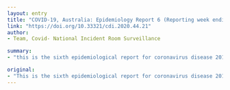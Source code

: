 ```yaml
---
layout: entry
title: "COVID-19, Australia: Epidemiology Report 6 (Reporting week ending 19:00 AEDT 7 March 2020)"
link: "https://doi.org/10.33321/cdi.2020.44.21"
author:
- Team, Covid- National Incident Room Surveillance

summary:
- "this is the sixth epidemiological report for coronavirus disease 2019 (COVID-19), reported in Australia as at 19:00 Australian Eastern Daylight Time [AEDT] 7 March 2020. It includes data on COVID19 cases diagnosed in Australia, the international situation and a review of current evidence. This is the sixth report for the coron a virus disease report. The report includes data from the outbreaks in Australia and the International situation. A review of evidence is being carried out in Australia. There is a six cases of the six. report for. it is reported in. the sixth."

original:
- "This is the sixth epidemiological report for coronavirus disease 2019 (COVID-19), reported in Australia as at 19:00 Australian Eastern Daylight Time [AEDT] 7 March 2020. It includes data on COVID-19 cases diagnosed in Australia, the international situation and a review of current evidence."
---
```


